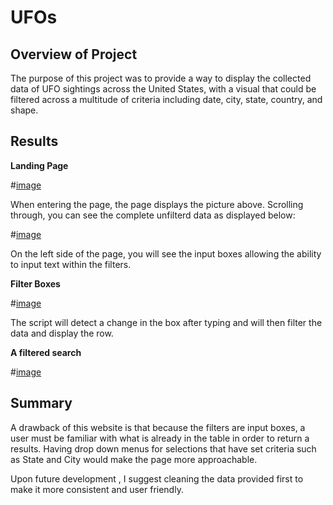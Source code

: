 # UFOs
## Overview of Project
The purpose of this project was to provide a way to display the collected data of UFO sightings across the United States, with a visual that could be filtered across a multitude of criteria including date, city, state, country, and shape. 

## Results
**Landing Page**

#[image](https://user-images.githubusercontent.com/100445489/167856096-908c843b-3436-4e7b-8218-e3c6256875d7.png)


When entering the page, the page displays the picture above. Scrolling through, you can see the complete unfilterd data as displayed below:

#[image](https://user-images.githubusercontent.com/100445489/167856335-c4e20539-afb9-4832-9969-46961a30a465.png)


On the left side of the page, you will see the input boxes allowing the ability to input text within the filters. 

**Filter Boxes**

#[image](https://user-images.githubusercontent.com/100445489/167856403-aeb1a3a9-c3da-4b9e-bd8a-0855adc35c36.png)


The script will detect a change in the box after typing and will then filter the data and display the row.

**A filtered search**

#[image](https://user-images.githubusercontent.com/100445489/167856461-820477b6-0563-429f-ad3f-09ed859dc465.png)


## Summary

A drawback of this website is that because the filters are input boxes, a user must be familiar with what is already in the table in order to return a results. Having drop down menus for selections that have set criteria such as State and City would make the page more approachable. 

Upon future development , I suggest cleaning the data provided first to make it more consistent and user friendly. 
